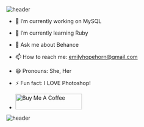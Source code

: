 ![header](https://capsule-render.vercel.app/api?type=wave&color=gradient&height=300&section=header&text=Hi%20there&fontSize=90)



 <!--
 **emihhorn/emihhorn** is a ✨ _special_ ✨ repository because its `README.md` (this file) appears on your GitHub profile. 
- 👯 I’m looking to collaborate on ...
 - 🤔 I’m looking for help with ...

 Here are some ideas to get you started:
-->
 - 🔭 I’m currently working on MySQL
 - 🌱 I’m currently learning Ruby
 - 💬 Ask me about Behance
 - 📫 How to reach me: emilyhopehorn@gmail.com
 - 😄 Pronouns: She, Her
 - ⚡ Fun fact: I LOVE Photoshop!


 - <a href="https://www.buymeacoffee.com/emihhorn" target="_blank"><img src="https://cdn.buymeacoffee.com/buttons/default-violet.png" alt="Buy Me A Coffee" height="41" width="174"></a>

![header](https://capsule-render.vercel.app/api?type=wave&color=gradient&height=150&section=footer)





